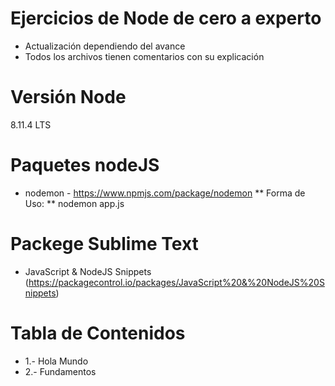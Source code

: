 # Ejercicios de Node de cero a experto
- Actualización dependiendo del avance
- Todos los archivos tienen comentarios con su explicación

# Versión Node
8.11.4 LTS

# Paquetes nodeJS
- nodemon - https://www.npmjs.com/package/nodemon
** Forma de Uso: ** nodemon app.js

# Packege Sublime Text
- JavaScript & NodeJS Snippets (https://packagecontrol.io/packages/JavaScript%20&%20NodeJS%20Snippets)

# Tabla de Contenidos
- 1.- Hola Mundo
- 2.- Fundamentos